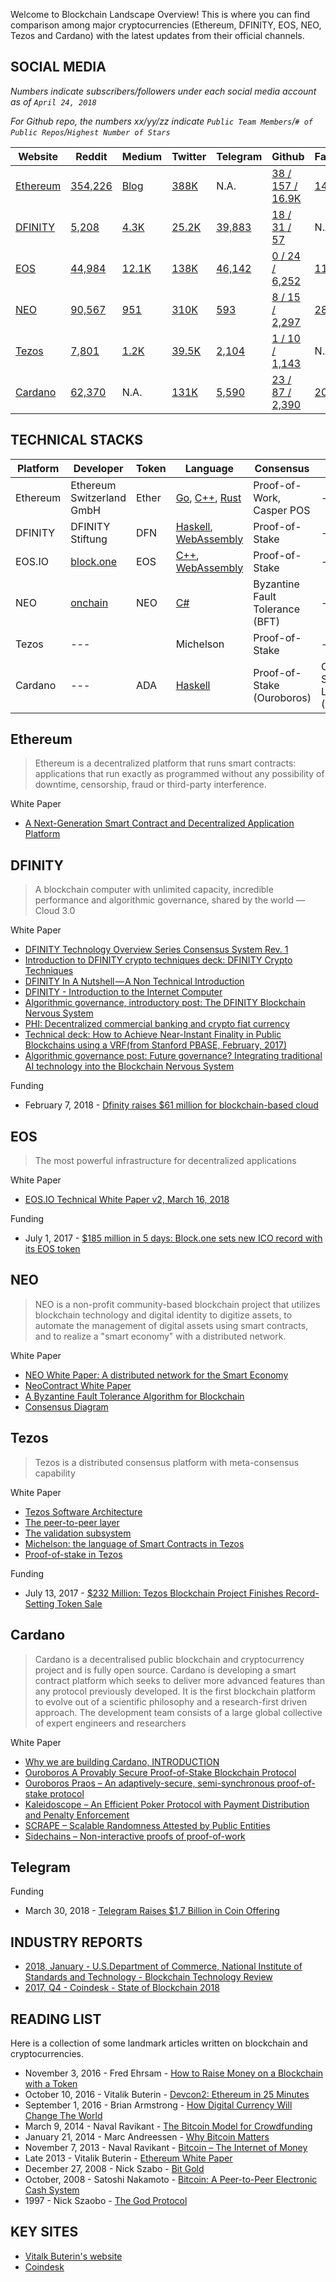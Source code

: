 Welcome to Blockchain Landscape Overview! This is where you can find comparison among major cryptocurrencies (Ethereum, DFINITY, EOS, NEO, Tezos and Cardano) with the latest updates from their official channels. 

## SOCIAL MEDIA

*Numbers indicate subscribers/followers under each social media account as of `April 24, 2018`*

*For Github repo, the numbers xx/yy/zz indicate `Public Team Members`/`# of Public Repos`/`Highest Number of Stars`*

| Website | Reddit | Medium | Twitter | Telegram | Github | Facebook | wiki |
| --- | --- | --- | --- | --- | --- | --- | --- |
| [Ethereum](https://www.ethereum.org/) | [354,226](https://www.reddit.com/r/ethereum/) | [Blog](https://blog.ethereum.org/) | [388K](https://twitter.com/ethereum) | N.A. | [38 / 157 / 16.9K](https://github.com/ethereum) | [146,076](https://www.facebook.com/ethereumproject)
| [DFINITY](https://dfinity.org/) | [5,208](http://reddit.com/r/dfinity) | [4.3K](http://medium.com/dfinity) | [25.2K](http://twitter.com/dfinity) | [39,883](http://t.me/dfinity) | [18 / 31 / 57](https://github.com/dfinity) | N.A. | N.A. |
| [EOS](https://eos.io/)| [44,984](https://www.reddit.com/r/eos/) | [12.1K](https://medium.com/eosio) | [138K](https://twitter.com/eos_io)| [46,142](https://t.me/EOSProject) | [0 / 24 / 6,252](https://github.com/EOSIO) | [11,385](https://www.facebook.com/eosblockchain) | [wiki](https://en.wikipedia.org/wiki/EOS.IO) |
| [NEO](https://neo.org/) | [90,567](https://www.reddit.com/r/NEO/) | [951](https://medium.com/@NEO_Council) | [310K](https://twitter.com/neo_blockchain) | [593](https://t.me/NEOblockchain) | [8 / 15 / 2,297](https://github.com/neo-project) | [28,865](https://www.facebook.com/NEOSmartEcon/) | [wiki](https://en.wikipedia.org/wiki/NEO_(cryptocurrency)) |
| [Tezos](https://tezos.com/) | [7,801](https://www.reddit.com/r/tezos/) | [1.2K](https://medium.com/tezos)| [39.5K](https://twitter.com/tez0s) | [2,104](https://t.me/tezosplatform) | [1 / 10 / 1,143](https://github.com/tezos) | N.A.|
| [Cardano](https://www.cardano.org/en/home/) | [62,370](https://www.reddit.com/r/cardano/) | N.A. | [131K](https://twitter.com/CardanoStiftung) | [5,590](https://t.me/CardanoAnnouncements) | [23 / 87 / 2,390](https://github.com/input-output-hk) | [20,609](https://en-gb.facebook.com/CardanoFoundation/)| [wiki](https://en.wikipedia.org/wiki/Cardano_(platform)) |

## TECHNICAL STACKS

| Platform | Developer | Token | Language | Consensus | Layer |
| --- | --- | --- | --- | --- | --- |
| Ethereum | Ethereum Switzerland GmbH | Ether | [Go](https://en.wikipedia.org/wiki/Go_(programming_language)), [C++](https://en.wikipedia.org/wiki/C%2B%2B), [Rust](https://en.wikipedia.org/wiki/Rust_(programming_language)) | Proof-of-Work, Casper POS| --- |
| DFINITY | DFINITY Stiftung | DFN | [Haskell](https://en.wikipedia.org/wiki/Haskell_(programming_language)), [WebAssembly](https://en.wikipedia.org/wiki/WebAssembly)  | Proof-of-Stake | --- |
| EOS.IO | [block.one](http://block.one/) | EOS| [C++](https://en.wikipedia.org/wiki/C%2B%2B), [WebAssembly](https://en.wikipedia.org/wiki/WebAssembly) | Proof-of-Stake| --- |
| NEO | [onchain](http://www.onchain.com/en-us/) | NEO | [C#](https://en.wikipedia.org/wiki/C_Sharp_(programming_language)) | Byzantine Fault Tolerance (BFT) | --- |
| Tezos | --- | | Michelson | Proof-of-Stake | --- |
| Cardano | --- | ADA | [Haskell](https://en.wikipedia.org/wiki/Haskell_(programming_language)) | Proof-of-Stake (Ouroboros) | Cardano Settlement Layer (CSL) | 


## Ethereum

>Ethereum is a decentralized platform that runs smart contracts: applications that run exactly as programmed without any possibility of downtime, censorship, fraud or third-party interference.

White Paper

- [A Next-Generation Smart Contract and Decentralized Application Platform](https://github.com/ethereum/wiki/wiki/White-Paper)

## DFINITY

>A blockchain computer with unlimited capacity, incredible performance and algorithmic governance, shared by the world — Cloud 3.0

White Paper

- [DFINITY Technology Overview Series Consensus System Rev. 1](https://dfinity.org/pdf-viewer/pdfs/viewer?file=../library/dfinity-consensus.pdf)
- [Introduction to DFINITY crypto techniques deck: DFINITY Crypto Techniques](https://dfinity.org/pdf-viewer/pdfs/viewer?file=../library/intro-dfinity-crypto.pdf)
- [DFINITY In A Nutshell — A Non Technical Introduction](https://medium.com/dfinity/dfinity-in-a-nutshell-a-non-technical-introduction-ec45ec5967c1)
- [DFINITY - Introduction to the Internet Computer](https://dfinity.org/assets/player/KeynoteDHTMLPlayer#0)
- [Algorithmic governance, introductory post: The DFINITY Blockchain Nervous System](https://medium.com/dfinity-network-blog/the-dfinity-blockchain-nervous-system-a5dd1783288e#.duzxztt9k)
- [PHI: Decentralized commercial banking and crypto fiat currency](https://dfinity.org/pdf-viewer/pdfs/viewer?file=../library/phi-dfinity-extended-v2.pdf)
- [Technical deck: How to Achieve Near-Instant Finality in Public Blockchains using a VRF(from Stanford PBASE, February, 2017)](https://dfinity.org/pdf-viewer/pdfs/viewer?file=../library/threshold-relay-blockchain-stanford.pdf)
- [Algorithmic governance post: Future governance? Integrating traditional AI technology into the Blockchain Nervous System](https://medium.com/dfinity-network-blog/future-governance-integrating-traditional-ai-technology-into-the-blockchain-nervous-system-825ababf9d9)

Funding

- February 7, 2018 - [Dfinity raises $61 million for blockchain-based cloud](https://venturebeat.com/2018/02/07/dfinity-raises-61-million-for-blockchain-based-cloud/)

## EOS

>The most powerful infrastructure for decentralized applications

White Paper

- [EOS.IO Technical White Paper v2, March 16, 2018](https://github.com/EOSIO/Documentation/blob/master/TechnicalWhitePaper.md)

Funding

- July 1, 2017 - [$185 million in 5 days: Block.one sets new ICO record with its EOS token](https://venturebeat.com/2017/07/01/185-million-in-5-days-block-one-sets-new-ico-record-with-its-eos-token/)

## NEO

>NEO is a non-profit community-based blockchain project that utilizes blockchain technology and digital identity to digitize assets, to automate the management of digital assets using smart contracts, and to realize a "smart economy" with a distributed network.

White Paper

- [NEO White Paper: A distributed network for the Smart Economy](http://docs.neo.org/en-us/index.html)
- [NeoContract White Paper](http://docs.neo.org/en-us/basic/neocontract.html)
- [A Byzantine Fault Tolerance Algorithm for Blockchain](http://docs.neo.org/en-us/basic/consensus/whitepaper.html)
- [Consensus Diagram](http://docs.neo.org/en-us/basic/consensus/consensus.html)

## Tezos

>Tezos is a distributed consensus platform with meta-consensus capability

White Paper

- [Tezos Software Architecture](http://doc.tzalpha.net/whitedoc/the_big_picture.html)
- [The peer-to-peer layer](http://doc.tzalpha.net/whitedoc/p2p.html)
- [The validation subsystem](http://doc.tzalpha.net/whitedoc/validation.html)
- [Michelson: the language of Smart Contracts in Tezos](http://doc.tzalpha.net/whitedoc/michelson.html)
- [Proof-of-stake in Tezos](http://doc.tzalpha.net/whitedoc/proof_of_stake.html)

Funding

- July 13, 2017 - [$232 Million: Tezos Blockchain Project Finishes Record-Setting Token Sale](https://www.coindesk.com/232-million-tezos-blockchain-record-setting-token-sale/)

## Cardano

>Cardano is a decentralised public blockchain and cryptocurrency project and is fully open source. Cardano is developing a smart contract platform which seeks to deliver more advanced features than any protocol previously developed. It is the first blockchain platform to evolve out of a scientific philosophy and a research-first driven approach. The development team consists of a large global collective of expert engineers and researchers

White Paper

- [Why we are building Cardano, INTRODUCTION](https://whycardano.com/)
- [Ouroboros A Provably Secure Proof-of-Stake Blockchain Protocol](https://iohk.io/research/papers/?__hstc=64163184.af1e76a792d6f7a42e045e253c8e1f1f.1523540466181.1523867313666.1524546750751.3&__hssc=64163184.2.1524546750751&__hsfp=2239698131#9BKRHCSI)
- [Ouroboros Praos – An adaptively-secure, semi-synchronous proof-of-stake protocol](https://iohk.io/research/papers/?__hstc=64163184.af1e76a792d6f7a42e045e253c8e1f1f.1523540466181.1523867313666.1524546750751.3&__hssc=64163184.2.1524546750751&__hsfp=2239698131#XJ6MHFXX)
- [Kaleidoscope – An Efficient Poker Protocol with Payment Distribution and Penalty Enforcement](https://iohk.io/research/papers/?__hstc=64163184.af1e76a792d6f7a42e045e253c8e1f1f.1523540466181.1523867313666.1524546750751.3&__hssc=64163184.2.1524546750751&__hsfp=2239698131#P684RSHV)
- [SCRAPE – Scalable Randomness Attested by Public Entities](https://iohk.io/research/papers/?__hstc=64163184.af1e76a792d6f7a42e045e253c8e1f1f.1523540466181.1523867313666.1524546750751.3&__hssc=64163184.2.1524546750751&__hsfp=2239698131#UHIMH3DV)
- [Sidechains – Non-interactive proofs of proof-of-work](https://iohk.io/research/papers/?__hstc=64163184.af1e76a792d6f7a42e045e253c8e1f1f.1523540466181.1523867313666.1524546750751.3&__hssc=64163184.2.1524546750751&__hsfp=2239698131#67CHCNP8)

## Telegram

Funding

- March 30, 2018 - [Telegram Raises $1.7 Billion in Coin Offering](https://www.bloomberg.com/news/articles/2018-03-30/telegram-raises-1-7-billion-in-coin-offering-may-seek-more)

## INDUSTRY REPORTS

- [2018, January - U.S.Department of Commerce, National Institute of Standards and Technology - Blockchain Technology Review](https://csrc.nist.gov/CSRC/media/Publications/nistir/8202/draft/documents/nistir8202-draft.pdf)
- [2017, Q4 - Coindesk - State of Blockchain 2018](https://www.coindesk.com/research/state-blockchain-2018/)

## READING LIST

Here is a collection of some landmark articles written on blockchain and cryptocurrencies. 

- November 3, 2016 - Fred Ehrsam - [How to Raise Money on a Blockchain with a Token](https://blog.gdax.com/how-to-raise-money-on-a-blockchain-with-a-token-510562c9cdfa)
- October 10, 2016 - Vitalik Buterin - [Devcon2: Ethereum in 25 Minutes](https://www.youtube.com/watch?v=66SaEDzlmP4&t=22s)
- September 1, 2016 - Brian Armstrong - [How Digital Currency Will Change The World](https://blog.coinbase.com/how-digital-currency-will-change-the-world-310663fe4332)
- March 9, 2014 - Naval Ravikant - [The Bitcoin Model for Crowdfunding](https://startupboy.com/2014/03/09/the-bitcoin-model-for-crowdfunding/)
- January 21, 2014 - Marc Andreessen - [Why Bitcoin Matters](https://dealbook.nytimes.com/2014/01/21/why-bitcoin-matters/)
- November 7, 2013 - Naval Ravikant - [Bitcoin – The Internet of Money](https://startupboy.com/2013/11/07/bitcoin-the-internet-of-money/)
- Late 2013 - Vitalik Buterin - [Ethereum White Paper](https://github.com/ethereum/wiki/wiki/White-Paper)
- December 27, 2008 - Nick Szabo - [Bit Gold](http://unenumerated.blogspot.com/2005/12/bit-gold.html)
- October, 2008 - Satoshi Nakamoto - [Bitcoin: A Peer-to-Peer Electronic Cash System](https://bitcoin.org/bitcoin.pdf)
- 1997 - Nick Szaobo - [The God Protocol](http://nakamotoinstitute.org/the-god-protocols/)

## KEY SITES

- [Vitalk Buterin's website](https://vitalik.ca/)
- [Coindesk](https://www.coindesk.com/)
